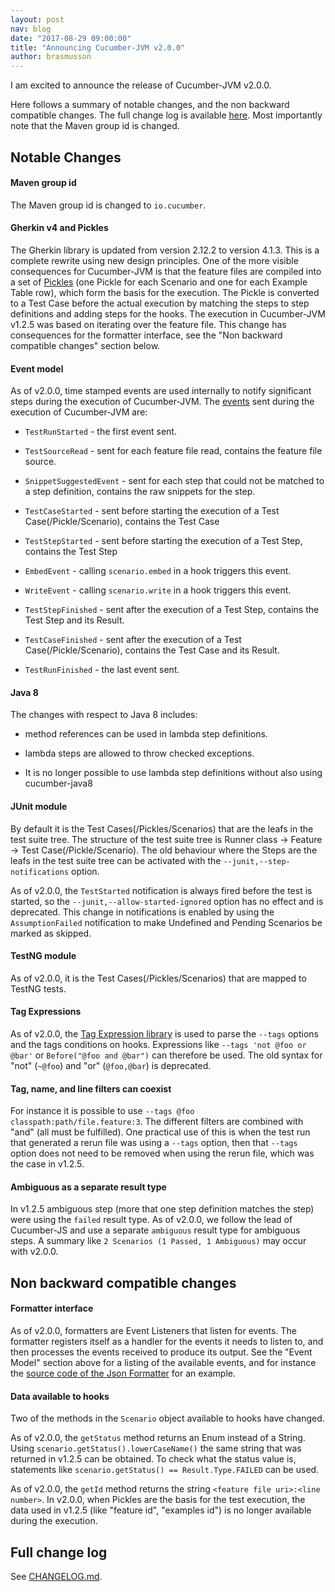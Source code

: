 ```yaml
---
layout: post
nav: blog
date: "2017-08-29 09:00:00"
title: "Announcing Cucumber-JVM v2.0.0"
author: brasmusson
---
```


I am excited to announce the release of Cucumber-JVM v2.0.0.

Here follows a summary of notable changes, and the non backward compatible changes.
The full change log is available [here](https://github.com/cucumber/cucumber-jvm/blob/main/CHANGELOG.md).
Most importantly note that the Maven group id is changed. 

Notable Changes
----------------

#### Maven group id
The Maven group id is changed to `io.cucumber`.

#### Gherkin v4 and Pickles
The Gherkin library is updated from version 2.12.2 to version 4.1.3. This is
a complete rewrite using new design principles. One of the more visible
consequences for Cucumber-JVM is that the feature files are compiled into a
set of [Pickles](https://github.com/cucumber/cucumber/tree/master/gherkin#pickles)
(one Pickle for each Scenario and one for each Example Table row),
which form the basis for the execution. The Pickle is converted to a Test Case
before the actual execution by matching the steps to step definitions and adding
steps for the hooks. The execution in Cucumber-JVM v1.2.5 was based on
iterating over the feature file. This change has consequences for the formatter
interface, see the "Non backward compatible changes" section below.

#### Event model
As of v2.0.0, time stamped events are used internally to notify significant steps
during the execution of Cucumber-JVM. The [events](https://github.com/cucumber/cucumber-jvm/tree/main/core/src/main/java/cucumber/api/event)
sent during the execution of Cucumber-JVM are:

-   `TestRunStarted` - the first event sent.

-   `TestSourceRead` - sent for each feature file read, contains the feature
    file source.

-   `SnippetSuggestedEvent` - sent for each step that could not be matched
    to a step definition, contains the raw snippets for the step.

-   `TestCaseStarted` -
    sent before starting the execution of a Test Case(/Pickle/Scenario),
    contains the Test Case

-   `TestStepStarted` -
    sent before starting the execution of a Test Step, contains the Test Step

-   `EmbedEvent` - calling `scenario.embed` in a hook triggers this event.

-   `WriteEvent` - calling `scenario.write` in a hook triggers this event.

-   `TestStepFinished` - sent after the execution of a Test Step, contains the
    Test Step and its Result.

-   `TestCaseFinished` - sent after the execution of a Test Case(/Pickle/Scenario),
    contains the Test Case and its Result.

-   `TestRunFinished` - the last event sent.

#### Java 8
The changes with respect to Java 8 includes:

-   method references can be used in lambda step definitions.

-   lambda steps are allowed to throw checked exceptions.

-   It is no longer possible to use lambda step definitions without also using
    cucumber-java8

#### JUnit module
By default it is the Test Cases(/Pickles/Scenarios) that are the leafs in the
test suite tree. The structure of the test suite tree is
Runner class -> Feature -> Test Case(/Pickle/Scenario). The old behaviour where
the Steps are the leafs in the test suite tree can be activated with the
`--junit,--step-notifications` option.

As of v2.0.0, the `TestStarted` notification is always fired before the test is started,
so the `--junit,--allow-started-ignored` option has no effect and is deprecated.
This change in notifications is enabled by using the `AssumptionFailed` notification
to make Undefined and Pending Scenarios be marked as skipped.

#### TestNG module
As of v2.0.0, it is the Test Cases(/Pickles/Scenarios) that are mapped to TestNG tests.

#### Tag Expressions
As of v2.0.0, the [Tag Expression library](https://github.com/cucumber/cucumber/tree/master/tag-expressions)
is used to parse the `--tags` options and the tags conditions on hooks.
Expressions like `--tags 'not @foo or @bar'` or `Before("@foo and @bar")` can
therefore be used. The old syntax for "not" (`~@foo`) and "or"  (`@foo,@bar`) is deprecated.

#### Tag, name, and line filters can coexist
For instance it is possible to use `--tags @foo classpath:path/file.feature:3`.
The different filters are combined with "and" (all must be fulfilled). One
practical use of this is when the test run that generated a rerun file was using
a `--tags` option, then that `--tags` option does not need to be removed when
using the rerun file, which was the case in v1.2.5. 

#### Ambiguous as a separate result type
In v1.2.5 ambiguous step (more that one step definition matches the step) were
using the `failed` result type. As of v2.0.0, we follow the lead of Cucumber-JS and use a
separate `ambiguous` result type for ambiguous steps. A summary like
`2 Scenarios (1 Passed, 1 Ambiguous)` may occur with v2.0.0.

Non backward compatible changes 
-------------------------------

#### Formatter interface
As of v2.0.0, formatters are Event Listeners that listen for events. The
formatter registers itself as a handler for the events it needs to listen to,
and then processes the events received to produce its output. See the
"Event Model" section above for a listing of the available events, and for
instance the [source code of the Json Formatter](https://github.com/cucumber/cucumber-jvm/blob/main/core/src/main/java/cucumber/runtime/formatter/JSONFormatter.java)
for an example.

#### Data available to hooks
Two of the methods in the `Scenario` object available to hooks have changed.

As of v2.0.0, the `getStatus` method returns an Enum instead of a String.
Using `scenario.getStatus().lowerCaseName()` the same string that was returned
in v1.2.5 can be obtained. To check what the status value is, statements like
`scenario.getStatus() == Result.Type.FAILED` can be used. 

As of v2.0.0, the `getId` method returns the string `<feature file uri>:<line number>`.
In v2.0.0, when Pickles are the basis for the test execution, the data used in v1.2.5
(like "feature id", "examples id") is no longer available during the execution.

Full change log
---------------

See [CHANGELOG.md](https://github.com/cucumber/cucumber-jvm/blob/main/CHANGELOG.md).
